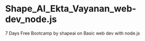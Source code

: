 # Shape_AI_Ekta_Vayanan_web-dev_node.js
7 Days Free Bootcamp by shapeai on Basic web dev with node.js
